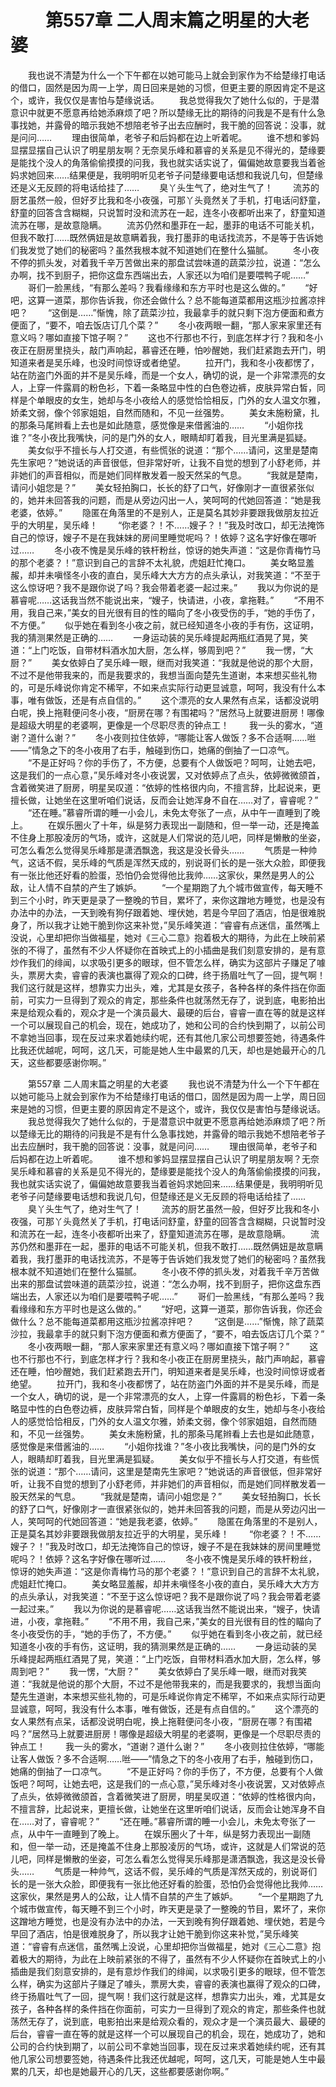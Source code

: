 # 　　第557章 二人周末篇之明星的大老婆
　　我也说不清楚为什么一个下午都在以她可能马上就会到家作为不给楚缘打电话的借口，固然是因为周一上学，周日回来是她的习惯，但更主要的原因肯定不是这个，或许，我仅仅是害怕与楚缘说话。
　　我总觉得我欠了她什么似的，于是潜意识中就更不愿意再给她添麻烦了吧？所以楚缘无比的期待的问我是不是有什么急事找她，并露骨的暗示我她不想陪老爷子出去应酬时，我干脆的回答说：没事，就是问问……
　　理由很简单，老爷子和后妈都在边上听着呢。
　　谁不想和爹妈显摆显摆自己认识了明星朋友啊？无奈吴乐峰和慕睿的关系是见不得光的，楚缘要是能找个没人的角落偷偷摸摸的问我，我也就实话实说了，偏偏她故意要我当着爸妈求她回来……结果便是，我明明听见老爷子问楚缘要电话想和我说几句，但楚缘还是义无反顾的将电话给挂了……
　　臭丫头生气了，绝对生气了！
　　流苏的厨艺虽然一般，但好歹比我和冬小夜强，可那丫头竟然关了手机，打电话问舒童，舒童的回答含含糊糊，只说暂时没和流苏在一起，连冬小夜都听出来了，舒童知道流苏在哪，是故意隐瞒。
　　流苏仍然和墨菲在一起，墨菲的电话不可能关机，但我不敢打……既然俩妞是故意瞒着我，我打墨菲的电话找流苏，不是等于告诉她们我发觉了她们的秘密吗？虽然我根本就不知道她们在整什么猫腻。
　　冬小夜不停的抓头发，对着我千辛万苦做出来的那盘试尝味道的蔬菜沙拉，说道：“怎么办啊，找不到厨子，把你这盘东西端出去，人家还以为咱们是要喂鸭子呢……”
　　哥们一脸黑线，“有那么差吗？我看缘缘和东方平时也是这么做的。”
　　“好吧，这算一道菜，那你告诉我，你还会做什么？总不能每道菜都用这瓶沙拉酱凉拌吧？
　　“这倒是……”惭愧，除了蔬菜沙拉，我最拿手的就只剩下泡方便面和煮方便面了，“要不，咱去饭店订几个菜？”
　　冬小夜两眼一翻，“那人家来家里还有意义吗？哪如直接下馆子啊？”
　　这也不行那也不行，到底怎样才行？我和冬小夜正在厨房里挠头，敲门声响起，慕睿还在睡，怕吵醒她，我们赶紧跑去开门，明知道来者是吴乐峰，也没时间惊讶或者绝望。
　　拉开门，我和冬小夜都愣了，站在防盗门外面的并不是吴乐峰，而是一个女人，确切的说，是一个非常漂亮的女人，上穿一件露肩的粉色衫，下着一条略显中性的白色卷边裤，皮肤异常白皙，同样是个单眼皮的女生，她却与冬小夜给人的感觉恰恰相反，门外的女人温文尔雅，娇柔文弱，像个邻家姐姐，自然而随和，不见一丝强势。
　　美女未施粉黛，扎的那条马尾辫看上去也是如此随意，感觉像是来借酱油的……
　　“小姐你找谁？”冬小夜比我嘴快，问的是门外的女人，眼睛却盯着我，目光里满是狐疑。
　　美女似乎不擅长与人打交道，有些慌张的说道：“那个……请问，这里是楚南先生家吧？”她说话的声音很低，但非常好听，让我不自觉的想到了小舒老师，并非她们的声音相似，而是她们同样散发着一股天然呆的气息。
　　“我就是楚南，请问小姐您是？”
　　美女轻拍胸口，长长的舒了口气，好像刚才一直很紧张似的，她并未回答我的问题，而是从旁边闪出一人，笑呵呵的代她回答道：“她是我老婆，依婷。”
　　隐匿在角落里的不是别人，正是莫名其妙非要跟我做朋友拉近乎的大明星，吴乐峰！
　　“你老婆？！不……嫂子？！”我及时改口，却无法掩饰自己的惊讶，嫂子不是在我妹妹的房间里睡觉呢吗？！依婷？这名字好像在哪听过……
　　冬小夜不愧是吴乐峰的铁杆粉丝，惊讶的她失声道：“这是你青梅竹马的那个老婆？！”意识到自己的言辞不太礼貌，虎姐赶忙掩口。
　　美女略显羞赧，却并未嗔怪冬小夜的直白，吴乐峰大大方方的点头承认，对我笑道：“不至于这么惊讶吧？我不是跟你说了吗？我会带着老婆一起过来。”
　　我以为你说的是慕睿呢……这话我当然不能说出来，“嫂子，快请进，小夜，拿拖鞋。”
　　“不用不用，我自己来，”美女的目光很有目的性的瞄向了冬小夜受伤的手，“她的手伤了，不方便。”
　　似乎她在看到冬小夜之前，就已经知道冬小夜的手有伤，这证明，我的猜测果然是正确的……
　　一身运动装的吴乐峰提起两瓶红酒晃了晃，笑道：“上门吃饭，自带材料酒水加大厨，怎么样，够周到吧？”
　　我一愣，“大厨？”
　　美女依婷白了吴乐峰一眼，继而对我笑道：“我就是他说的那个大厨，不过不是他带我来的，而是我要求的，我想当面向楚先生道谢，本来想买些礼物的，可是乐峰说你肯定不稀罕，不如来点实际行动更显诚意，呵呵，我没有什么本事，唯有做饭，还是有点自信的。”
　　这个漂亮的女人果然有点呆，话都没说明白呢，换上拖鞋便问冬小夜，“厨房在哪？有围裙吗？”居然马上就要进厨房！哪像是超级大明星的老婆啊，更像是一个尽职尽责的钟点工！
　　我一头的雾水，“道谢？道什么谢？”
　　冬小夜则拉住依婷，“哪能让客人做饭？多不合适啊……咝——”情急之下的冬小夜用了右手，触碰到伤口，她痛的倒抽了一口凉气。
　　“不是正好吗？你的手伤了，不方便，总要有个人做饭吧？呵呵，让她去吧，这是我们的一点心意，”吴乐峰对冬小夜说罢，又对依婷点了点头，依婷微微颌首，含着微笑进了厨房，明星吴叹道：“依婷的性格很内向，不擅言辞，比起说来，更擅长做，让她坐在这里听咱们说话，反而会让她浑身不自在……对了，睿睿呢？”
　　“还在睡。”慕睿所谓的睡一小会儿，未免太夸张了一点，从中午一直睡到了晚上。
　　在娱乐圈火了十年，纵是努力表现出一副随和，但一举一动，还是掩盖不住身上那股凌厉的气场，或许，这就是人们常说的范儿吧，同样是懒散的坐姿，可怎么看怎么觉得吴乐峰那是潇洒飘逸，我这是没长骨头……
　　气质是一种帅气，这话不假，吴乐峰的气质是浑然天成的，别说哥们长的是一张大众脸，即便我有一张比他还好看的脸蛋，恐怕仍会觉得他比我帅……这家伙，果然是男人的公敌，让人情不自禁的产生了嫉妒。
　　“一个星期跑了九个城市做宣传，每天睡不到三个小时，昨天更是录了一整晚的节目，累坏了，来你这蹭地方睡觉，也是没有办法中的办法，一天到晚有狗仔跟着她、埋伏她，若是今早回了酒店，怕是很难脱身了，所以我才让她干脆到你这来补觉，”吴乐峰笑道：“睿睿有点迷信，虽然嘴上没说，心里却把你当做福星，她对《三心二意》抱着极大的期待，为此在上映前紧张的不得了，虽然有不少人怀疑你在首映式上的小插曲是我们刻意安排的，是有意炒作我们的绯闻，以求吸引更多的眼球，但不管怎么样，确实为这部片子赚足了噱头，票房大卖，睿睿的表演也赢得了观众的口碑，终于扬眉吐气了一回，提气啊！我们这行就是这样，想靠实力出头，难，尤其是女孩子，各种各样的条件挡在你面前，可实力一旦得到了观众的肯定，那些条件也就荡然无存了，说到底，电影拍出来是给观众看的，观众才是一个演员最大、最硬的后台，睿睿一直在等的就是这样一个可以展现自己的机会，现在，她成功了，她和公司的合约快到期了，以前公司不拿她当回事，现在反过来求着她续约呢，还有其他几家公司想要签她，待遇条件比我还优越呢，呵呵，这几天，可能是她人生中最累的几天，却也是她最开心的几天，这些都要感谢你啊。”

　　第557章 二人周末篇之明星的大老婆
　　我也说不清楚为什么一个下午都在以她可能马上就会到家作为不给楚缘打电话的借口，固然是因为周一上学，周日回来是她的习惯，但更主要的原因肯定不是这个，或许，我仅仅是害怕与楚缘说话。
　　我总觉得我欠了她什么似的，于是潜意识中就更不愿意再给她添麻烦了吧？所以楚缘无比的期待的问我是不是有什么急事找她，并露骨的暗示我她不想陪老爷子出去应酬时，我干脆的回答说：没事，就是问问……
　　理由很简单，老爷子和后妈都在边上听着呢。
　　谁不想和爹妈显摆显摆自己认识了明星朋友啊？无奈吴乐峰和慕睿的关系是见不得光的，楚缘要是能找个没人的角落偷偷摸摸的问我，我也就实话实说了，偏偏她故意要我当着爸妈求她回来……结果便是，我明明听见老爷子问楚缘要电话想和我说几句，但楚缘还是义无反顾的将电话给挂了……
　　臭丫头生气了，绝对生气了！
　　流苏的厨艺虽然一般，但好歹比我和冬小夜强，可那丫头竟然关了手机，打电话问舒童，舒童的回答含含糊糊，只说暂时没和流苏在一起，连冬小夜都听出来了，舒童知道流苏在哪，是故意隐瞒。
　　流苏仍然和墨菲在一起，墨菲的电话不可能关机，但我不敢打……既然俩妞是故意瞒着我，我打墨菲的电话找流苏，不是等于告诉她们我发觉了她们的秘密吗？虽然我根本就不知道她们在整什么猫腻。
　　冬小夜不停的抓头发，对着我千辛万苦做出来的那盘试尝味道的蔬菜沙拉，说道：“怎么办啊，找不到厨子，把你这盘东西端出去，人家还以为咱们是要喂鸭子呢……”
　　哥们一脸黑线，“有那么差吗？我看缘缘和东方平时也是这么做的。”
　　“好吧，这算一道菜，那你告诉我，你还会做什么？总不能每道菜都用这瓶沙拉酱凉拌吧？
　　“这倒是……”惭愧，除了蔬菜沙拉，我最拿手的就只剩下泡方便面和煮方便面了，“要不，咱去饭店订几个菜？”
　　冬小夜两眼一翻，“那人家来家里还有意义吗？哪如直接下馆子啊？”
　　这也不行那也不行，到底怎样才行？我和冬小夜正在厨房里挠头，敲门声响起，慕睿还在睡，怕吵醒她，我们赶紧跑去开门，明知道来者是吴乐峰，也没时间惊讶或者绝望。
　　拉开门，我和冬小夜都愣了，站在防盗门外面的并不是吴乐峰，而是一个女人，确切的说，是一个非常漂亮的女人，上穿一件露肩的粉色衫，下着一条略显中性的白色卷边裤，皮肤异常白皙，同样是个单眼皮的女生，她却与冬小夜给人的感觉恰恰相反，门外的女人温文尔雅，娇柔文弱，像个邻家姐姐，自然而随和，不见一丝强势。
　　美女未施粉黛，扎的那条马尾辫看上去也是如此随意，感觉像是来借酱油的……
　　“小姐你找谁？”冬小夜比我嘴快，问的是门外的女人，眼睛却盯着我，目光里满是狐疑。
　　美女似乎不擅长与人打交道，有些慌张的说道：“那个……请问，这里是楚南先生家吧？”她说话的声音很低，但非常好听，让我不自觉的想到了小舒老师，并非她们的声音相似，而是她们同样散发着一股天然呆的气息。
　　“我就是楚南，请问小姐您是？”
　　美女轻拍胸口，长长的舒了口气，好像刚才一直很紧张似的，她并未回答我的问题，而是从旁边闪出一人，笑呵呵的代她回答道：“她是我老婆，依婷。”
　　隐匿在角落里的不是别人，正是莫名其妙非要跟我做朋友拉近乎的大明星，吴乐峰！
　　“你老婆？！不……嫂子？！”我及时改口，却无法掩饰自己的惊讶，嫂子不是在我妹妹的房间里睡觉呢吗？！依婷？这名字好像在哪听过……
　　冬小夜不愧是吴乐峰的铁杆粉丝，惊讶的她失声道：“这是你青梅竹马的那个老婆？！”意识到自己的言辞不太礼貌，虎姐赶忙掩口。
　　美女略显羞赧，却并未嗔怪冬小夜的直白，吴乐峰大大方方的点头承认，对我笑道：“不至于这么惊讶吧？我不是跟你说了吗？我会带着老婆一起过来。”
　　我以为你说的是慕睿呢……这话我当然不能说出来，“嫂子，快请进，小夜，拿拖鞋。”
　　“不用不用，我自己来，”美女的目光很有目的性的瞄向了冬小夜受伤的手，“她的手伤了，不方便。”
　　似乎她在看到冬小夜之前，就已经知道冬小夜的手有伤，这证明，我的猜测果然是正确的……
　　一身运动装的吴乐峰提起两瓶红酒晃了晃，笑道：“上门吃饭，自带材料酒水加大厨，怎么样，够周到吧？”
　　我一愣，“大厨？”
　　美女依婷白了吴乐峰一眼，继而对我笑道：“我就是他说的那个大厨，不过不是他带我来的，而是我要求的，我想当面向楚先生道谢，本来想买些礼物的，可是乐峰说你肯定不稀罕，不如来点实际行动更显诚意，呵呵，我没有什么本事，唯有做饭，还是有点自信的。”
　　这个漂亮的女人果然有点呆，话都没说明白呢，换上拖鞋便问冬小夜，“厨房在哪？有围裙吗？”居然马上就要进厨房！哪像是超级大明星的老婆啊，更像是一个尽职尽责的钟点工！
　　我一头的雾水，“道谢？道什么谢？”
　　冬小夜则拉住依婷，“哪能让客人做饭？多不合适啊……咝——”情急之下的冬小夜用了右手，触碰到伤口，她痛的倒抽了一口凉气。
　　“不是正好吗？你的手伤了，不方便，总要有个人做饭吧？呵呵，让她去吧，这是我们的一点心意，”吴乐峰对冬小夜说罢，又对依婷点了点头，依婷微微颌首，含着微笑进了厨房，明星吴叹道：“依婷的性格很内向，不擅言辞，比起说来，更擅长做，让她坐在这里听咱们说话，反而会让她浑身不自在……对了，睿睿呢？”
　　“还在睡。”慕睿所谓的睡一小会儿，未免太夸张了一点，从中午一直睡到了晚上。
　　在娱乐圈火了十年，纵是努力表现出一副随和，但一举一动，还是掩盖不住身上那股凌厉的气场，或许，这就是人们常说的范儿吧，同样是懒散的坐姿，可怎么看怎么觉得吴乐峰那是潇洒飘逸，我这是没长骨头……
　　气质是一种帅气，这话不假，吴乐峰的气质是浑然天成的，别说哥们长的是一张大众脸，即便我有一张比他还好看的脸蛋，恐怕仍会觉得他比我帅……这家伙，果然是男人的公敌，让人情不自禁的产生了嫉妒。
　　“一个星期跑了九个城市做宣传，每天睡不到三个小时，昨天更是录了一整晚的节目，累坏了，来你这蹭地方睡觉，也是没有办法中的办法，一天到晚有狗仔跟着她、埋伏她，若是今早回了酒店，怕是很难脱身了，所以我才让她干脆到你这来补觉，”吴乐峰笑道：“睿睿有点迷信，虽然嘴上没说，心里却把你当做福星，她对《三心二意》抱着极大的期待，为此在上映前紧张的不得了，虽然有不少人怀疑你在首映式上的小插曲是我们刻意安排的，是有意炒作我们的绯闻，以求吸引更多的眼球，但不管怎么样，确实为这部片子赚足了噱头，票房大卖，睿睿的表演也赢得了观众的口碑，终于扬眉吐气了一回，提气啊！我们这行就是这样，想靠实力出头，难，尤其是女孩子，各种各样的条件挡在你面前，可实力一旦得到了观众的肯定，那些条件也就荡然无存了，说到底，电影拍出来是给观众看的，观众才是一个演员最大、最硬的后台，睿睿一直在等的就是这样一个可以展现自己的机会，现在，她成功了，她和公司的合约快到期了，以前公司不拿她当回事，现在反过来求着她续约呢，还有其他几家公司想要签她，待遇条件比我还优越呢，呵呵，这几天，可能是她人生中最累的几天，却也是她最开心的几天，这些都要感谢你啊。”
